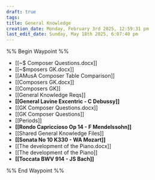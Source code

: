 ```yaml
---
draft: true
tags: 
title: General Knowledge
creation_date: Monday, February 3rd 2025, 12:59:31 pm
last_edit_date: Sunday, May 18th 2025, 6:07:40 pm
---
```


%% Begin Waypoint %%
- [[~$ Composer Questions.docx]]
- [[~$mposers GK.docx]]
- [[AMusA Composer Table Comparison]]
- [[Composers GK.docx]]
- [[Composers GK]]
- [[General Knowledge Reqs]]
- **[[General Lavine Excentric - C Debussy]]**
- [[GK Composer Questions.docx]]
- [[GK Composer Questions]]
- [[Periods]]
- **[[Rondo Capriccioso Op 14 - F Mendelssohn]]**
- [[Shared General Knowledge Files]]
- **[[Sonata No 10 K330 - WA Mozart]]**
- [[The development of the Piano.docx]]
- [[The development of the Piano]]
- **[[Toccata BWV 914 - JS Bach]]**

%% End Waypoint %%
